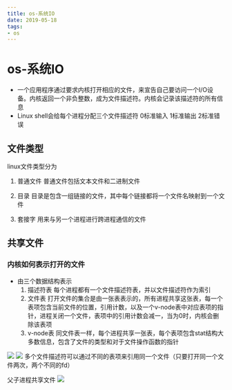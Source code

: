 ```yaml
--- 
title: os-系统IO 
date: 2019-05-18
tags: 
- os 
---
```

# os-系统IO
* 一个应用程序通过要求内核打开相应的文件，来宣告自己要访问一个I/O设备。内核返回一个非负整数，成为文件描述符。内核会记录该描述符的所有信息
* Linux shell会给每个进程分配三个文件描述符 0标准输入 1标准输出 2标准错误

## 文件类型
linux文件类型分为

1. 普通文件
    普通文件包括文本文件和二进制文件

2. 目录
    目录是包含一组链接的文件，其中每个链接都将一个文件名映射到一个文件

3. 套接字
    用来与另一个进程进行跨进程通信的文件

## 共享文件

### 内核如何表示打开的文件
* 由三个数据结构表示
    1. 描述符表
        每个进程都有一个文件描述符表，并以文件描述符作为索引
    2. 文件表
        打开文件的集合是由一张表表示的，所有进程共享这张表，每一个表项包含当前文件的位置，引用计数，以及一个v-node表中对应表项的指针，进程关闭一个文件，表项中的引用计数会减一，当为0时，内核会删除该表项
    3. v-node表
        同文件表一样，每个进程共享一张表，每个表项包含stat结构大多数信息，包含了文件的类型和对于文件操作函数的指针

![](https://cdn.jsdelivr.net/gh/nber1994/fu0k@master/uPic/20190517154306397_36844765.png)
![](https://cdn.jsdelivr.net/gh/nber1994/fu0k@master/uPic/20190517154326425_774675019.png)
多个文件描述符可以通过不同的表项来引用同一个文件（只要打开同一个文件两次，两个不同的fd）

父子进程共享文件
![](https://cdn.jsdelivr.net/gh/nber1994/fu0k@master/uPic/20190517154352000_1917176219.png)


